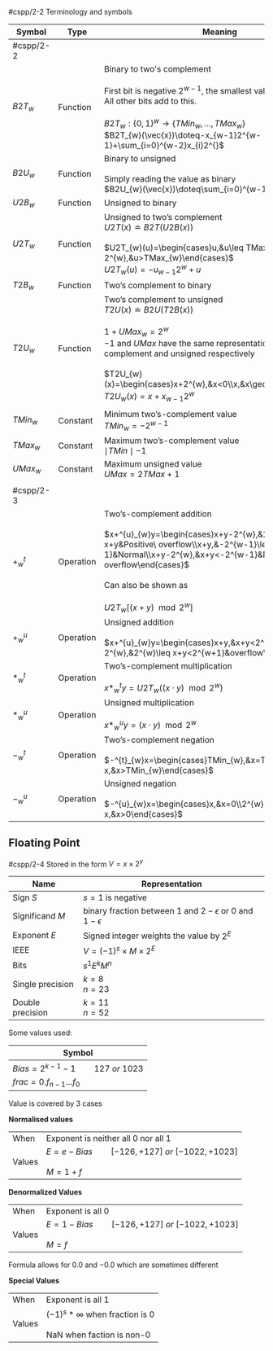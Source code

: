 #cspp/2-2
Terminology and symbols

| Symbol | Type | Meaning | Page |
| ---- | ---- | ---- | ---- |
| #cspp/2-2 |  |  |  |
| $B2T_w$ | Function | Binary to two's complement<br><br>First bit is negative $2^{w-1}$, the smallest value.<br>All other bits add to this.<br><br>$B2T_{w}:\{0, 1\}^{w}\rightarrow\{TMin_{w},\dots,TMax_{w}\}$<br>$B2T_{w}(\vec{x})\doteq-x_{w-1}2^{w-1}+\sum_{i=0}^{w-2}x_{i}2^{}$ | 100 |
| $B2U_w$ | Function | Binary to unsigned<br><br>Simply reading the value as binary<br>$B2U_{w}(\vec{x})\doteq\sum_{i=0}^{w-1}x_{i}2^{i}$ | 98 |
| $U2B_{w}$ | Function | Unsigned to binary | 100 |
| $U2T_w$ | Function | Unsigned to two’s complement<br>$U2T(x)\doteq B2T(U2B(x))$<br><br>$U2T_{w}(u)=\begin{cases}u,&u\leq TMax_{w}\\u-2^{w},&u>TMax_{w}\end{cases}$<br>$U2T_{w}(u)=-u_{w-1}2^{w}+u$ | 107 |
| $T2B_w$ | Function | Two’s complement to binary | 101 |
| $T2U_w$ | Function | Two’s complement to unsigned<br>$T2U(x)\doteq B2U(T2B(x))$<br><br>$1+UMax_{w}=2^{w}$<br>$-1$ and $UMax$ have the same representation in two's complement and unsigned respectively<br><br>$T2U_{w}(x)=\begin{cases}x+2^{w},&x<0\\x,&x\geq0\end{cases}$<br>$T2U_{w}(x)=x+x_{w-1}2^{w}$ | 107 |
|  |  |  |  |
| $TMin_w$ | Constant | Minimum two’s-complement value<br>$TMin_{w}=-2^{w-1}$ | 101 |
| $TMax_w$ | Constant | Maximum two’s-complement value<br>$\mid TMin\mid-1$ | 101 |
| $UMax_w$ | Constant | Maximum unsigned value<br>$UMax=2TMax+1$ | 99 |
|  |  |  |  |
| #cspp/2-3 |  |  |  |
| $+^{t}_{w}$ | Operation | Two’s-complement addition<br><br>$x+^{u}_{w}y=\begin{cases}x+y-2^{w},&2^{w-1}\leq x+y&Positive\ overflow\\x+y,&-2^{w-1}\leq x+y<2^{w-1}&Normal\\x+y-2^{w},&x+y<-2^{w-1}&Negative\ overflow\end{cases}$<br><br>Can also be shown as<br><br>$U2T_{w}[(x+y)\mod2^{w}]$ | 126 |
| $+^u_w$ | Operation | Unsigned addition<br><br>$x+^{u}_{w}y=\begin{cases}x+y,&x+y<2^{w}&Normal\\x+y-2^{w},&2^{w}\leq x+y<2^{w+1}&overflow\end{cases}$ | 121 |
| $*^t_w$ | Operation | Two’s-complement multiplication<br><br>$x*^{t}_{w}y=U2T_{w}((x\cdot y)\mod 2^{w})$ | 133 |
| $*^u_w$ | Operation | Unsigned multiplication<br><br>$x*^{u}_{w}y=(x\cdot y)\mod 2^{w}$ | 132 |
| $-^t_w$ | Operation | Two’s-complement negation<br><br>$-^{t}_{w}x=\begin{cases}TMin_{w},&x=TMin_{w}\\-x,&x>TMin_{w}\end{cases}$ | 131 |
| $-^u_w$ | Operation | Unsigned negation<br><br>$-^{u}_{w}x=\begin{cases}x,&x=0\\2^{w}-x,&x>0\end{cases}$ | 125 |
## Floating Point
#cspp/2-4
Stored in the form $V=x\times2^{y}$

| Name | Representation |
| ---- | ---- |
| Sign $S$ | $s=1$ is negative |
| Significand $M$ | binary fraction between $1$ and $2-\epsilon$ or $0$ and $1-\epsilon$ |
| Exponent $E$ | Signed integer weights the value by $2^E$ |
| IEEE | $V=(-1)^{s}\times M\times2^{E}$ |
| Bits | $s^{1}E^{k}M^{n}$ |
| Single precision | $k=8$<br>$n=23$ |
| Double precision | $k=11$<br>$n=52$ |

Some values used:

| Symbol |
| ---- |
| $Bias=2^{k-1}-1\qquad127\ or \ 1023$ |
| $frac=0.f_{n-1}\dots f_0$ |

Value is covered by 3 cases

**Normalised values**

|  |  |
| ---- | ---- |
| When | Exponent is neither all 0 nor all 1 |
| Values | $E=e-Bias\qquad[-126, +127]\ or \ [-1022, +1023]$<br><br>$M=1+f$ |

**Denormalized Values**

|  |  |
| ---- | ---- |
| When | Exponent is all 0 |
| Values | $E=1-Bias\qquad[-126, +127]\ or \ [-1022, +1023]$<br><br>$M=f$ |
Formula allows for $0.0$ and $-0.0$ which are sometimes different

**Special Values**

|  |  |
| ---- | ---- |
| When | Exponent is all 1 |
| Values | $(-1)^s*\infty$ when fraction is 0<br><br>NaN when faction is non-0 |
